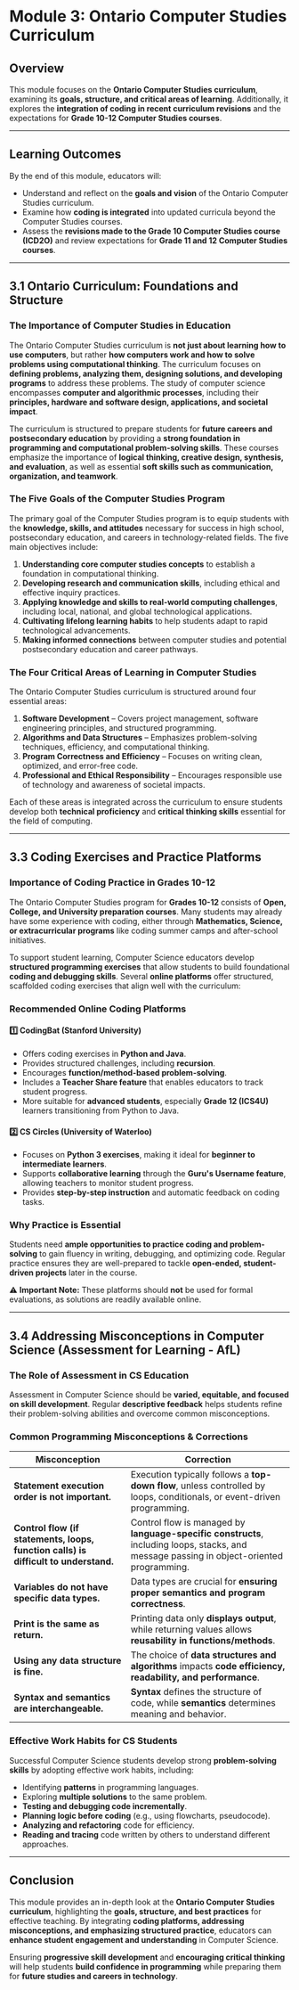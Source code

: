# **Module 3: Ontario Computer Studies Curriculum**

## **Overview**
This module focuses on the **Ontario Computer Studies curriculum**, examining its **goals, structure, and critical areas of learning**. Additionally, it explores the **integration of coding in recent curriculum revisions** and the expectations for **Grade 10-12 Computer Studies courses**.

---

## **Learning Outcomes**
By the end of this module, educators will:
- Understand and reflect on the **goals and vision** of the Ontario Computer Studies curriculum.
- Examine how **coding is integrated** into updated curricula beyond the Computer Studies courses.
- Assess the **revisions made to the Grade 10 Computer Studies course (ICD2O)** and review expectations for **Grade 11 and 12 Computer Studies courses**.

---

## **3.1 Ontario Curriculum: Foundations and Structure**

### **The Importance of Computer Studies in Education**
The Ontario Computer Studies curriculum is **not just about learning how to use computers**, but rather **how computers work and how to solve problems using computational thinking**. The curriculum focuses on **defining problems, analyzing them, designing solutions, and developing programs** to address these problems. The study of computer science encompasses **computer and algorithmic processes**, including their **principles, hardware and software design, applications, and societal impact**.

The curriculum is structured to prepare students for **future careers and postsecondary education** by providing a **strong foundation in programming and computational problem-solving skills**. These courses emphasize the importance of **logical thinking, creative design, synthesis, and evaluation**, as well as essential **soft skills such as communication, organization, and teamwork**.

### **The Five Goals of the Computer Studies Program**
The primary goal of the Computer Studies program is to equip students with the **knowledge, skills, and attitudes** necessary for success in high school, postsecondary education, and careers in technology-related fields. The five main objectives include:

1. **Understanding core computer studies concepts** to establish a foundation in computational thinking.
2. **Developing research and communication skills**, including ethical and effective inquiry practices.
3. **Applying knowledge and skills to real-world computing challenges**, including local, national, and global technological applications.
4. **Cultivating lifelong learning habits** to help students adapt to rapid technological advancements.
5. **Making informed connections** between computer studies and potential postsecondary education and career pathways.

### **The Four Critical Areas of Learning in Computer Studies**
The Ontario Computer Studies curriculum is structured around four essential areas:

1. **Software Development** – Covers project management, software engineering principles, and structured programming.
2. **Algorithms and Data Structures** – Emphasizes problem-solving techniques, efficiency, and computational thinking.
3. **Program Correctness and Efficiency** – Focuses on writing clean, optimized, and error-free code.
4. **Professional and Ethical Responsibility** – Encourages responsible use of technology and awareness of societal impacts.

Each of these areas is integrated across the curriculum to ensure students develop both **technical proficiency** and **critical thinking skills** essential for the field of computing.

---

## **3.3 Coding Exercises and Practice Platforms**

### **Importance of Coding Practice in Grades 10-12**
The Ontario Computer Studies program for **Grades 10-12** consists of **Open, College, and University preparation courses**. Many students may already have some experience with coding, either through **Mathematics, Science, or extracurricular programs** like coding summer camps and after-school initiatives. 

To support student learning, Computer Science educators develop **structured programming exercises** that allow students to build foundational **coding and debugging skills**. Several **online platforms** offer structured, scaffolded coding exercises that align well with the curriculum:

### **Recommended Online Coding Platforms**
#### **1️⃣ CodingBat (Stanford University)**  
- Offers coding exercises in **Python and Java**.  
- Provides structured challenges, including **recursion**.
- Encourages **function/method-based problem-solving**.
- Includes a **Teacher Share feature** that enables educators to track student progress.
- More suitable for **advanced students**, especially **Grade 12 (ICS4U)** learners transitioning from Python to Java.

#### **2️⃣ CS Circles (University of Waterloo)**  
- Focuses on **Python 3 exercises**, making it ideal for **beginner to intermediate learners**.
- Supports **collaborative learning** through the **Guru's Username feature**, allowing teachers to monitor student progress.
- Provides **step-by-step instruction** and automatic feedback on coding tasks.

### **Why Practice is Essential**
Students need **ample opportunities to practice coding and problem-solving** to gain fluency in writing, debugging, and optimizing code. Regular practice ensures they are well-prepared to tackle **open-ended, student-driven projects** later in the course. 

⚠️ **Important Note:** These platforms should **not** be used for formal evaluations, as solutions are readily available online.

---

## **3.4 Addressing Misconceptions in Computer Science (Assessment for Learning - AfL)**

### **The Role of Assessment in CS Education**
Assessment in Computer Science should be **varied, equitable, and focused on skill development**. Regular **descriptive feedback** helps students refine their problem-solving abilities and overcome common misconceptions. 

### **Common Programming Misconceptions & Corrections**
| **Misconception** | **Correction** |
|------------------|--------------|
| **Statement execution order is not important.** | Execution typically follows a **top-down flow**, unless controlled by loops, conditionals, or event-driven programming. |
| **Control flow (if statements, loops, function calls) is difficult to understand.** | Control flow is managed by **language-specific constructs**, including loops, stacks, and message passing in object-oriented programming. |
| **Variables do not have specific data types.** | Data types are crucial for **ensuring proper semantics and program correctness**. |
| **Print is the same as return.** | Printing data only **displays output**, while returning values allows **reusability in functions/methods**. |
| **Using any data structure is fine.** | The choice of **data structures and algorithms** impacts **code efficiency, readability, and performance**. |
| **Syntax and semantics are interchangeable.** | **Syntax** defines the structure of code, while **semantics** determines meaning and behavior. |

### **Effective Work Habits for CS Students**
Successful Computer Science students develop strong **problem-solving skills** by adopting effective work habits, including:
- Identifying **patterns** in programming languages.
- Exploring **multiple solutions** to the same problem.
- **Testing and debugging code incrementally**.
- **Planning logic before coding** (e.g., using flowcharts, pseudocode).
- **Analyzing and refactoring** code for efficiency.
- **Reading and tracing** code written by others to understand different approaches.

---

## **Conclusion**
This module provides an in-depth look at the **Ontario Computer Studies curriculum**, highlighting the **goals, structure, and best practices** for effective teaching. By integrating **coding platforms, addressing misconceptions, and emphasizing structured practice**, educators can **enhance student engagement and understanding** in Computer Science. 

Ensuring **progressive skill development** and **encouraging critical thinking** will help students **build confidence in programming** while preparing them for **future studies and careers in technology**.
